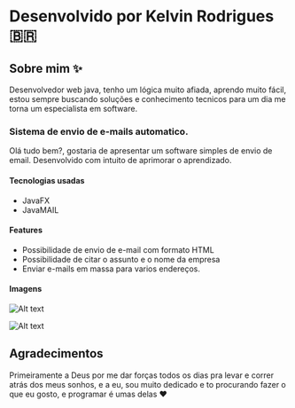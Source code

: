 # Desenvolvido por Kelvin Rodrigues 🇧🇷
## Sobre mim ✨

Desenvolvedor web java, tenho um lógica muito afiada, aprendo muito fácil, estou sempre buscando soluções e conhecimento tecnicos para um dia me torna um especialista em software.
### Sistema de envio de e-mails automatico.



Olá tudo bem?, gostaria de apresentar um software simples de envio de email.
Desenvolvido com intuito de aprimorar o aprendizado.
#### Tecnologias usadas
- JavaFX
- JavaMAIL

#### Features
- Possibilidade de envio de e-mail com formato HTML
- Possibilidade de citar o assunto e o nome da empresa
- Enviar e-mails em massa para varios endereços.

#### Imagens

![Alt text](https://i.imgur.com/Y286qrz.png)

![Alt text](https://i.imgur.com/wSeyGeT.png)

## Agradecimentos


Primeiramente a Deus por me dar forças todos os dias pra levar e correr atrás dos meus sonhos, e a eu, sou muito dedicado e to procurando fazer o que eu gosto, e programar é umas delas ❤️
